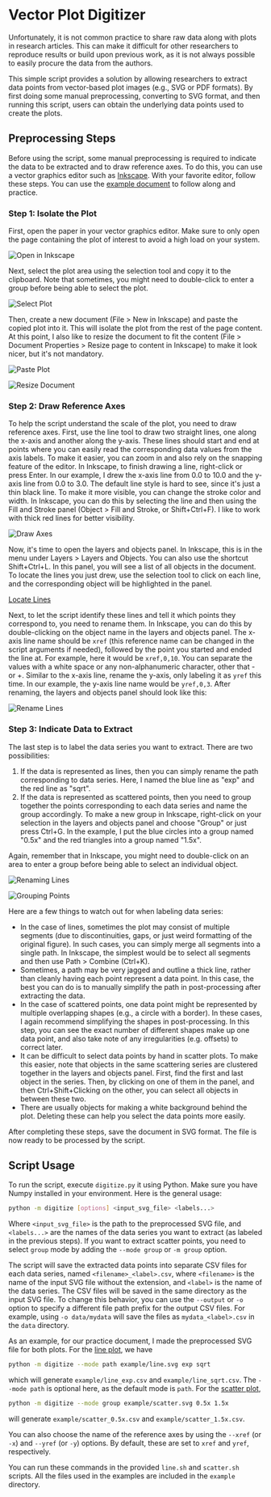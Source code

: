 # Vector Plot Digitizer
Unfortunately, it is not common practice to share raw data along with plots in research
articles. This can make it difficult for other researchers to reproduce results or build
upon previous work, as it is not always possible to easily procure the data from the authors.

This simple script provides a solution by allowing researchers to extract data points from
vector-based plot images (e.g., SVG or PDF formats). By first doing some manual preprocessing,
converting to SVG format, and then running this script, users can obtain the underlying data
points used to create the plots.

## Preprocessing Steps
Before using the script, some manual preprocessing is required to indicate the data to be
extracted and to draw reference axes. To do this, you can use a vector graphics editor such as
[Inkscape](https://inkscape.org/). With your favorite editor, follow these steps. You can use
the [example document](example/example.pdf) to follow along and practice.

### Step 1: Isolate the Plot
First, open the paper in your vector graphics editor. Make sure to only open the page containing
the plot of interest to avoid a high load on your system.

![Open in Inkscape](screenshots/open.png)

Next, select the plot area using the selection tool and copy it to the clipboard. Note that
sometimes, you might need to double-click to enter a group before being able to select the plot.

![Select Plot](screenshots/select.png)

Then, create a new document (File > New in Inkscape) and paste the copied plot into it.
This will isolate the plot from the rest of the page content. At this point, I also like to resize
the document to fit the content (File > Document Properties > Resize page to content in Inkscape)
to make it look nicer, but it's not mandatory.

![Paste Plot](screenshots/paste.png)

![Resize Document](screenshots/resize.png)

### Step 2: Draw Reference Axes
To help the script understand the scale of the plot, you need to draw reference axes. First, use
the line tool to draw two straight lines, one along the x-axis and another along the y-axis.
These lines should start and end at points where you can easily read the corresponding data
values from the axis labels. To make it easier, you can zoom in and also rely on the snapping
feature of the editor. In Inkscape, to finish drawing a line, right-click or press Enter. In our
example, I drew the x-axis line from 0.0 to 10.0 and the y-axis line from 0.0 to 3.0. The default
line style is hard to see, since it's just a thin black line. To make it more visible, you can
change the stroke color and width. In Inkscape, you can do this by selecting the line and then
using the Fill and Stroke panel (Object > Fill and Stroke, or Shift+Ctrl+F). I like to work with
thick red lines for better visibility.

![Draw Axes](screenshots/axes.png)

Now, it's time to open the layers and objects panel. In Inkscape, this is in the menu under
Layers > Layers and Objects. You can also use the shortcut Shift+Ctrl+L. In this panel, you will
see a list of all objects in the document. To locate the lines you just drew, use the selection
tool to click on each line, and the corresponding object will be highlighted in the panel.

[Locate Lines](screenshots/layers1.png)

Next, to let the script identify these lines and tell it which points they correspond to, you
need to rename them. In Inkscape, you can do this by double-clicking on the object name in the
layers and objects panel. The x-axis line name should be `xref` (this reference name can be
changed in the script arguments if needed), followed by the point you started and ended the line
at. For example, here it would be `xref,0,10`. You can separate the values with a white space or
any non-alphanumeric character, other that - or +. Similar to the x-axis line, rename the y-axis,
only labeling it as `yref` this time. In our example, the y-axis line name would be
`yref,0,3`. After renaming, the layers and objects panel should look like this:

![Rename Lines](screenshots/layers2.png)

### Step 3: Indicate Data to Extract
The last step is to label the data series you want to extract. There are two possibilities:

1. If the data is represented as lines, then you can simply rename the path corresponding to
   data series. Here, I named the blue line as "exp" and the red line as "sqrt".
2. If the data is represented as scattered points, then you need to group together the points
   corresponding to each data series and name the group accordingly. To make a new group in
   Inkscape, right-click on your selection in the layers and objects panel and choose "Group"
   or just press Ctrl+G.
   In the example, I put the blue circles into a group named "0.5x" and the red triangles
   into a group named "1.5x".

Again, remember that in Inkscape, you might need to double-click on an area to enter a group
before being able to select an individual object.

![Renaming Lines](screenshots/lines.png)

![Grouping Points](screenshots/scatter.png)

Here are a few things to watch out for when labeling data series:
- In the case of lines, sometimes the plot may consist of multiple segments (due to
  discontinuities, gaps, or just weird formatting of the original figure). In such cases, you
  can simply merge all segments into a single path. In Inkscape, the simplest would be to select
  all segments and then use Path > Combine (Ctrl+K).
- Sometimes, a path may be very jagged and outline a thick line, rather than cleanly having each
  point represent a data point. In this case, the best you can do is to manually simplify the path
  in post-processing after extracting the data.
- In the case of scattered points, one data point might be represented by multiple overlapping
  shapes (e.g., a circle with a border). In these cases, I again recommend simplifying the shapes
  in post-processing. In this step, you can see the exact number of different shapes make up one
  data point, and also take note of any irregularities (e.g. offsets) to correct later.
- It can be difficult to select data points by hand in scatter plots. To make this easier, note
  that objects in the same scattering series are clustered together in the layers and objects
  panel. First, find the first and last object in the series. Then, by clicking on one of them in
  the panel, and then  Ctrl+Shift+Clicking on the other, you can select all objects in between
  these two.
- There are usually objects for making a white background behind the plot. Deleting these can help
  you select the data points more easily.

After completing these steps, save the document in SVG format. The file is now ready to be
processed by the script.

## Script Usage
To run the script, execute `digitize.py` it using Python. Make sure you have Numpy
installed in your environment. Here is the general usage:

```bash
python -m digitize [options] <input_svg_file> <labels...>
```

Where `<input_svg_file>` is the path to the preprocessed SVG file, and `<labels...>` are the
names of the data series you want to extract (as labeled in the previous steps). If you
want to extract scatter points, you need to select `group` mode by adding the `--mode group`
or `-m group` option.

The script will save the extracted data points into separate CSV files for each data series,
named `<filename>_<label>.csv`, where `<filename>` is the name of the input SVG file without
the extension, and `<label>` is the name of the data series. The CSV files will be saved in
the same directory as the input SVG file. To change this behavior, you can use the `--output`
or `-o` option to specify a different file path prefix for the output CSV files. For example,
using `-o data/mydata` will save the files as `mydata_<label>.csv` in the `data` directory.

As an example, for our practice document, I made the preprocessed SVG file for both plots.
For the [line plot](example/line.svg), we have

```bash
python -m digitize --mode path example/line.svg exp sqrt
```

which will generate `example/line_exp.csv` and `example/line_sqrt.csv`. The `--mode path`
is optional here, as the default mode is `path`. For the [scatter plot](example/scatter.svg),

```bash
python -m digitize --mode group example/scatter.svg 0.5x 1.5x
```
will generate `example/scatter_0.5x.csv` and `example/scatter_1.5x.csv`.

You can also choose the name of the reference axes by using the `--xref` (or `-x`) and
`--yref` (or `-y`) options. By default, these are set to `xref` and `yref`, respectively.

You can run these commands in the provided `line.sh` and `scatter.sh` scripts. All the files
used in the examples are included in the `example` directory.
